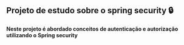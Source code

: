 ## Projeto de estudo sobre o spring security 🔒

#### Neste projeto é abordado conceitos de autenticação e autorização utilizando o Spring security


